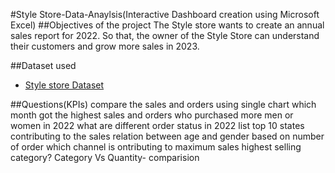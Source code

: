 #Style Store-Data-Anaylsis(Interactive Dashboard creation using Microsoft Excel)
##Objectives of the project
The Style store wants to create an annual sales report for 2022. So that, the owner of the Style Store can understand their customers and grow more sales in 2023.

##Dataset used
- <a href="https://github.com/jeel018makwana/Data-Analysis-Dashboard-using-Excel/blob/main/Style%20Store.xlsx">Style store Dataset</a>

##Questions(KPIs)
compare the sales and orders using single chart
which month got the highest sales and orders
who purchased more men or women in 2022
what are different order status in 2022
list top 10 states contributing to the  sales
relation between age and gender based on number of order
which channel is ontributing to maximum sales
highest selling category? 
Category Vs Quantity- comparision



